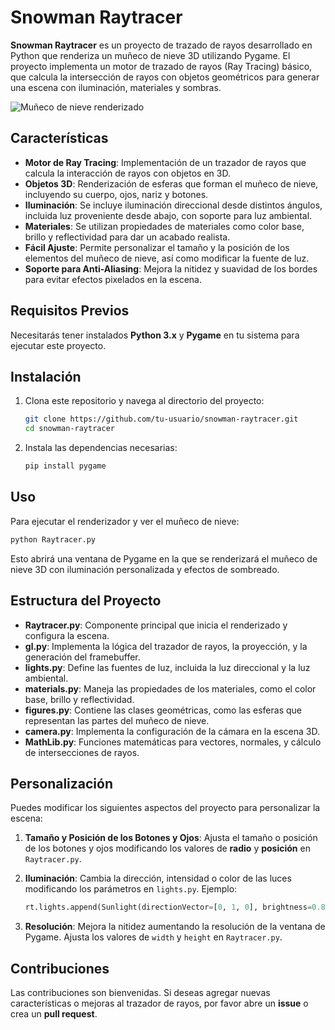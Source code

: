 # Snowman Raytracer

**Snowman Raytracer** es un proyecto de trazado de rayos desarrollado en Python que renderiza un muñeco de nieve 3D utilizando Pygame. El proyecto implementa un motor de trazado de rayos (Ray Tracing) básico, que calcula la intersección de rayos con objetos geométricos para generar una escena con iluminación, materiales y sombras.

![Muñeco de nieve renderizado](SnowMan.png)

## Características

- **Motor de Ray Tracing**: Implementación de un trazador de rayos que calcula la interacción de rayos con objetos en 3D.
- **Objetos 3D**: Renderización de esferas que forman el muñeco de nieve, incluyendo su cuerpo, ojos, nariz y botones.
- **Iluminación**: Se incluye iluminación direccional desde distintos ángulos, incluida luz proveniente desde abajo, con soporte para luz ambiental.
- **Materiales**: Se utilizan propiedades de materiales como color base, brillo y reflectividad para dar un acabado realista.
- **Fácil Ajuste**: Permite personalizar el tamaño y la posición de los elementos del muñeco de nieve, así como modificar la fuente de luz.
- **Soporte para Anti-Aliasing**: Mejora la nitidez y suavidad de los bordes para evitar efectos pixelados en la escena.

## Requisitos Previos

Necesitarás tener instalados **Python 3.x** y **Pygame** en tu sistema para ejecutar este proyecto.

## Instalación

1. Clona este repositorio y navega al directorio del proyecto:

    ```sh
    git clone https://github.com/tu-usuario/snowman-raytracer.git
    cd snowman-raytracer
    ```

2. Instala las dependencias necesarias:

    ```sh
    pip install pygame
    ```

## Uso

Para ejecutar el renderizador y ver el muñeco de nieve:

```sh
python Raytracer.py
```

Esto abrirá una ventana de Pygame en la que se renderizará el muñeco de nieve 3D con iluminación personalizada y efectos de sombreado.

## Estructura del Proyecto

- **Raytracer.py**: Componente principal que inicia el renderizado y configura la escena.
- **gl.py**: Implementa la lógica del trazador de rayos, la proyección, y la generación del framebuffer.
- **lights.py**: Define las fuentes de luz, incluida la luz direccional y la luz ambiental.
- **materials.py**: Maneja las propiedades de los materiales, como el color base, brillo y reflectividad.
- **figures.py**: Contiene las clases geométricas, como las esferas que representan las partes del muñeco de nieve.
- **camera.py**: Implementa la configuración de la cámara en la escena 3D.
- **MathLib.py**: Funciones matemáticas para vectores, normales, y cálculo de intersecciones de rayos.

## Personalización

Puedes modificar los siguientes aspectos del proyecto para personalizar la escena:

1. **Tamaño y Posición de los Botones y Ojos**: Ajusta el tamaño o posición de los botones y ojos modificando los valores de **radio** y **posición** en `Raytracer.py`.

2. **Iluminación**: Cambia la dirección, intensidad o color de las luces modificando los parámetros en `lights.py`. Ejemplo:
    ```python
    rt.lights.append(Sunlight(directionVector=[0, 1, 0], brightness=0.8))  # Luz desde abajo hacia arriba
    ```

3. **Resolución**: Mejora la nitidez aumentando la resolución de la ventana de Pygame. Ajusta los valores de `width` y `height` en `Raytracer.py`.

## Contribuciones

Las contribuciones son bienvenidas. Si deseas agregar nuevas características o mejoras al trazador de rayos, por favor abre un **issue** o crea un **pull request**.
